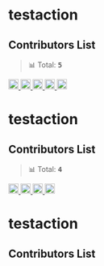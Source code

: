 # testaction


## Contributors List

> 📊 Total: <kbd>**5**</kbd>

<a href="https://github.com/sutcalag" title="sutcalag">
  <img src="https://avatars.githubusercontent.com/u/83750738?v=4" width="20" />
</a>
<a href="https://github.com/actions-user" title="actions-user">
  <img src="https://avatars.githubusercontent.com/u/65916846?v=4" width="20" />
</a>
<a href="https://github.com/czhen-zilliz" title="czhen-zilliz">
  <img src="https://avatars.githubusercontent.com/u/83751452?v=4" width="20" />
</a>
<a href="https://github.com/apps/github-actions" title="github-actions[bot]">
  <img src="https://avatars.githubusercontent.com/in/15368?v=4" width="20" />
</a>
<a href="https://github.com/wu-yifan-design" title="wu-yifan-design">
  <img src="https://avatars.githubusercontent.com/u/79902592?v=4" width="20" />
</a>

# testaction


## Contributors List

> 📊 Total: <kbd>**4**</kbd>

<a href="https://github.com/sutcalag" title="sutcalag">
  <img src="https://avatars.githubusercontent.com/u/83750738?v=4" width="20" />
</a>
<a href="https://github.com/czhen-zilliz" title="czhen-zilliz">
  <img src="https://avatars.githubusercontent.com/u/83751452?v=4" width="20" />
</a>
<a href="https://github.com/apps/github-actions" title="github-actions[bot]">
  <img src="https://avatars.githubusercontent.com/in/15368?v=4" width="20" />
</a>
<a href="https://github.com/wu-yifan-design" title="wu-yifan-design">
  <img src="https://avatars.githubusercontent.com/u/79902592?v=4" width="20" />
</a>

# testaction


## Contributors List

